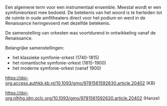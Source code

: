 Een algemene term voor een instrumentaal ensemble.
Meestal wordt er een symfonieorkest mee bedoeld.
De betekenis van het woord is te herleiden tot de ruimte in oude amfitheaters direct voor het podium en werd in de Renaissance heringevoerd met dezelfde betekenis.

De samenstelling van orkesten was voortdurend in ontwikkeling vanaf de Renaissance.

Belangrijke samenstellingen:
- het klassieke symfonie-orkest (1740-1815)
- het romantische symfonie-orkest (1815-1900)
- het moderne symfonie-orkest (vanaf 1900)

https://doi-org.access.authkb.kb.nl/10.1093/gmo/9781561592630.article.20402 (KB)

https://doi-org.nlhhg.idm.oclc.org/10.1093/gmo/9781561592630.article.20402 (Hanze)

